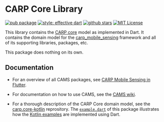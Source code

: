 # CARP Core Library

[![pub package](https://img.shields.io/pub/v/carp_core.svg)](https://pub.dartlang.org/packages/carp_core)
[![style: effective dart](https://img.shields.io/badge/style-dart_recommended_lints-40c4ff.svg)](https://pub.dev/packages/lints)
[![github stars](https://img.shields.io/github/stars/cph-cachet/carp.sensing-flutter.svg?style=flat&logo=github&colorB=deeppink&label=stars)](https://github.com/cph-cachet/carp.sensing-flutter)
[![MIT License](https://img.shields.io/badge/license-MIT-purple.svg)](https://opensource.org/licenses/MIT)

This library contains the [CARP core](https://github.com/cph-cachet/carp.core-kotlin) model as implemented in Dart. It contains the domain model for the [carp_mobile_sensing](https://pub.dev/packages/carp_mobile_sensing) framework and all of its supporting libraries, packages, etc.

This package does nothing on its own.

## Documentation

* For an overview of all CAMS packages, see [CARP Mobile Sensing in Flutter](https://github.com/cph-cachet/carp.sensing-flutter).

* For documentation on how to use CAMS, see the [CAMS wiki](https://github.com/cph-cachet/carp.sensing-flutter/wiki).

* For a thorough description of the CARP Core domain model, see the [carp.core-kotlin](https://github.com/cph-cachet/carp.core-kotlin) reprository. The [`example.dart`](https://pub.dev/packages/carp_core/example) of this package illustrates how the [Kotlin examples](https://github.com/cph-cachet/carp.core-kotlin#example) are implemented using Dart.
